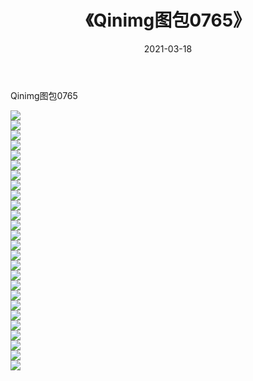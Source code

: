 ﻿---
layout: post
title:  《Qinimg图包0765》
date:   2021-03-18
img: http://imgx.orgx.ga/Qinimg图包/Qinimg图包0765/000.jpg
categories: [美女, 清纯, 唯美]
---

Qinimg图包0765

 ![](http://imgx.orgx.ga/Qinimg图包/Qinimg图包0765/001.jpg) <br>![](http://imgx.orgx.ga/Qinimg图包/Qinimg图包0765/002.jpg) <br>![](http://imgx.orgx.ga/Qinimg图包/Qinimg图包0765/003.jpg) <br>![](http://imgx.orgx.ga/Qinimg图包/Qinimg图包0765/004.jpg) <br>![](http://imgx.orgx.ga/Qinimg图包/Qinimg图包0765/005.jpg) <br>![](http://imgx.orgx.ga/Qinimg图包/Qinimg图包0765/006.jpg) <br>![](http://imgx.orgx.ga/Qinimg图包/Qinimg图包0765/007.jpg) <br>![](http://imgx.orgx.ga/Qinimg图包/Qinimg图包0765/008.jpg) <br>![](http://imgx.orgx.ga/Qinimg图包/Qinimg图包0765/009.jpg) <br>![](http://imgx.orgx.ga/Qinimg图包/Qinimg图包0765/010.jpg) <br>![](http://imgx.orgx.ga/Qinimg图包/Qinimg图包0765/011.jpg) <br>![](http://imgx.orgx.ga/Qinimg图包/Qinimg图包0765/012.jpg) <br>![](http://imgx.orgx.ga/Qinimg图包/Qinimg图包0765/013.jpg) <br>![](http://imgx.orgx.ga/Qinimg图包/Qinimg图包0765/014.jpg) <br>![](http://imgx.orgx.ga/Qinimg图包/Qinimg图包0765/015.jpg) <br>![](http://imgx.orgx.ga/Qinimg图包/Qinimg图包0765/016.jpg) <br>![](http://imgx.orgx.ga/Qinimg图包/Qinimg图包0765/017.jpg) <br>![](http://imgx.orgx.ga/Qinimg图包/Qinimg图包0765/018.jpg) <br>![](http://imgx.orgx.ga/Qinimg图包/Qinimg图包0765/019.jpg) <br>![](http://imgx.orgx.ga/Qinimg图包/Qinimg图包0765/020.jpg) <br>![](http://imgx.orgx.ga/Qinimg图包/Qinimg图包0765/021.jpg) <br>![](http://imgx.orgx.ga/Qinimg图包/Qinimg图包0765/022.jpg) <br>![](http://imgx.orgx.ga/Qinimg图包/Qinimg图包0765/023.jpg) <br>![](http://imgx.orgx.ga/Qinimg图包/Qinimg图包0765/024.jpg) <br>![](http://imgx.orgx.ga/Qinimg图包/Qinimg图包0765/025.jpg) <br>![](http://imgx.orgx.ga/Qinimg图包/Qinimg图包0765/026.jpg) <br>
